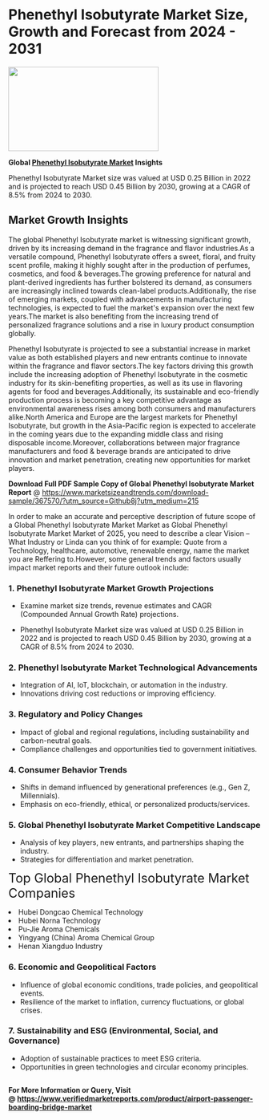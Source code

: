 <H1>Phenethyl Isobutyrate Market Size, Growth and Forecast from 2024 - 2031</H1><img class="aligncenter size-medium wp-image-584254" src="https://thirdeyenews.in/wp-content/uploads/2024/09/Global-Market-Research-300x168.jpeg" alt="" width="300" height="168" /><p><strong>Global&nbsp;<a href="https://www.marketsizeandtrends.com/download-sample/367570/?utm_source=Github8j?utm_medium=215">Phenethyl Isobutyrate Market</a> Insights</strong></p><p>Phenethyl Isobutyrate Market size was valued at USD 0.25 Billion in 2022 and is projected to reach USD 0.45 Billion by 2030, growing at a CAGR of 8.5% from 2024 to 2030.</p><p><h2>Market Growth Insights</h2> <p>The global Phenethyl Isobutyrate market is witnessing significant growth, driven by its increasing demand in the fragrance and flavor industries.As a versatile compound, Phenethyl Isobutyrate offers a sweet, floral, and fruity scent profile, making it highly sought after in the production of perfumes, cosmetics, and food & beverages.The growing preference for natural and plant-derived ingredients has further bolstered its demand, as consumers are increasingly inclined towards clean-label products.Additionally, the rise of emerging markets, coupled with advancements in manufacturing technologies, is expected to fuel the market's expansion over the next few years.The market is also benefiting from the increasing trend of personalized fragrance solutions and a rise in luxury product consumption globally.</p> <p>Phenethyl Isobutyrate is projected to see a substantial increase in market value as both established players and new entrants continue to innovate within the fragrance and flavor sectors.The key factors driving this growth include the increasing adoption of Phenethyl Isobutyrate in the cosmetic industry for its skin-benefiting properties, as well as its use in flavoring agents for food and beverages.Additionally, its sustainable and eco-friendly production process is becoming a key competitive advantage as environmental awareness rises among both consumers and manufacturers alike.North America and Europe are the largest markets for Phenethyl Isobutyrate, but growth in the Asia-Pacific region is expected to accelerate in the coming years due to the expanding middle class and rising disposable income.Moreover, collaborations between major fragrance manufacturers and food & beverage brands are anticipated to drive innovation and market penetration, creating new opportunities for market players.</p> <p><span class=""><strong>Download Full PDF Sample Copy of Global Phenethyl Isobutyrate Market Report</strong> @ <a href="https://www.marketsizeandtrends.com/download-sample/367570/?utm_source=Github8j?utm_medium=215" target="_blank">https://www.marketsizeandtrends.com/download-sample/367570/?utm_source=Github8j?utm_medium=215</a></span></p><p>In order to make an accurate and perceptive description of future scope of a Global&nbsp;Phenethyl Isobutyrate Market Market as Global&nbsp;Phenethyl Isobutyrate Market Market of 2025, you need to describe a clear Vision &ndash; What Industry or Linda can you think of for example: Quote from a Technology, healthcare, automotive, renewable energy, name the market you are Reffering to.However, some general trends and factors usually impact market reports and their future outlook include:</p><h3>1.&nbsp;<strong>Phenethyl Isobutyrate Market Growth Projections</strong></h3><ul><li>Examine market size trends, revenue estimates and CAGR (Compounded Annual Growth Rate) projections.</li><li><p>Phenethyl Isobutyrate Market size was valued at USD 0.25 Billion in 2022 and is projected to reach USD 0.45 Billion by 2030, growing at a CAGR of 8.5% from 2024 to 2030.</p></li></ul><h3>2.&nbsp;<strong>Phenethyl Isobutyrate Market Technological Advancements</strong></h3><ul><li>Integration of AI, IoT, blockchain, or automation in the industry.</li><li>Innovations driving cost reductions or improving efficiency.</li></ul><h3>3.&nbsp;<strong>Regulatory and Policy Changes</strong></h3><ul><li>Impact of global and regional regulations, including sustainability and carbon-neutral goals.</li><li>Compliance challenges and opportunities tied to government initiatives.</li></ul><h3>4.&nbsp;<strong>Consumer Behavior Trends</strong></h3><ul><li>Shifts in demand influenced by generational preferences (e.g., Gen Z, Millennials).</li><li>Emphasis on eco-friendly, ethical, or personalized products/services.</li></ul><h3>5.&nbsp;<strong>Global Phenethyl Isobutyrate Market Competitive Landscape</strong></h3><ul><li>Analysis of key players, new entrants, and partnerships shaping the industry.</li><li>Strategies for differentiation and market penetration.</li></ul><p data-pm-slice="1 1 []"><span style="color: inherit; font-family: inherit; font-size: 25px;">Top Global Phenethyl Isobutyrate Market Companies</span></p><div class="" data-test-id=""><p><li>Hubei Dongcao Chemical Technology</li><li> Hubei Norna Technology</li><li> Pu-Jie Aroma Chemicals</li><li> Yingyang (China) Aroma Chemical Group</li><li> Henan Xiangduo Industry</li></p></div><h3>6.&nbsp;<strong>Economic and Geopolitical Factors</strong></h3><ul><li>Influence of global economic conditions, trade policies, and geopolitical events.</li><li>Resilience of the market to inflation, currency fluctuations, or global crises.</li></ul><h3>7.&nbsp;<strong>Sustainability and ESG (Environmental, Social, and Governance)</strong></h3><ul><li>Adoption of sustainable practices to meet ESG criteria.</li><li>Opportunities in green technologies and circular economy principles.</li></ul><h2><strong style="font-size: 14px;">For More Information or Query, Visit @&nbsp;</strong><a style="background-color: #ffffff; font-size: 14px;" href="https://www.marketsizeandtrends.com/report/phenethyl-isobutyrate-market/" target="_blank">https://www.verifiedmarketreports.com/product/airport-passenger-boarding-bridge-market</a></h2>